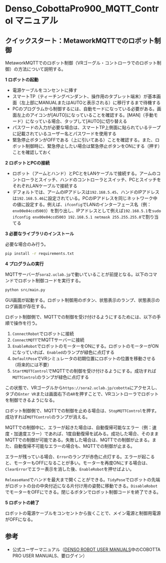 # Denso_CobottaPro900_MQTT_Control マニュアル

## クイックスタート：MetaworkMQTTでのロボット制御

MetaworkMQTTでのロボット制御（VRゴーグル・コントローラでのロボット制御）の方法について説明する。

**1 ロボットの起動**

- 電源ケーブルをコンセントに挿す
- スマートTP（ティーチングペンダント、操作用のタブレット端末）が基本画面（左上部にMANUALまたはAUTOと表示される）に移行するまで待機する
- PCのプログラムから制御するには、自動モードになっている必要がある。画面左上のアイコンが[AUTO]になっていることを確認する。[MAN]（手動モード）になっている場合、タップして[AUTO]に切り替える
- パスワードの入力が必要な場合は、スマートTP上側面に貼られているテープに記載されているユーザー名とパスワードを使用する
- 緊急停止ボタンがOFFである（上に引いてある）ことを確認する。また、ロボット制御時に、緊急停止したい場合は緊急停止ボタンをONにする（押す）ことを確認しておく

**2 ロボットとPCの接続**

- ロボット（アームとハンド）とPCとをLANケーブルで接続する。アームのコントローラとスイッチ、ハンドのコントローラとスイッチ、PCとスイッチをそれぞれLANケーブルで接続する
- デフォルトでは、アームのIPアドレスは`192.168.5.45`、ハンドのIPアドレスは`192.168.5.46`に設定されている。PCのIPアドレスを同じネットワーク中の値に設定する。例えば、`ifconfig`でLANのインターフェース名（例：`enx00e04ccd5003`）を割り出し、IPアドレスとして例えば`192.168.5.1`を`sudo ifconfig enx00e04ccd5003 192.168.5.1 netmask 255.255.255.0`で割り当てる

**3 必要なライブラリのインストール**

必要な場合のみ行う。

```sh
pip install -r requirements.txt
```

**4 プログラムの実行**

MQTTサーバーが`sora2.uclab.jp`で動いていることが前提となる。以下のコマンドでロボット制御コードを実行する。

```sh
python src/main.py
```

GUI画面が起動する。ロボット制御用のボタン、状態表示のランプ、状態表示のログ画面が存在する。

ロボット制御側で、MQTTでの制御を受け付けるようにするためには、以下の手順で操作を行う。

1. `ConnectRobot`でロボットに接続
2. `ConnectMQTT`でMQTTサーバーに接続
3. `EnableRobot`でロボットのモーターをONにする。ロボットのモーターがONになっていれば、`Enabled`のランプが緑色に点灯する
4. `DefaultPose`でVRシミュレータの初期位置にロボットの位置を移動させる（将来的には不要）
5. `StartMQTTControl`でMQTTでの制御を受け付けるようにする。成功すれば`MQTTControl`のランプが緑色に点灯する

この状態で、VRゴーグルから`https://sora2.uclab.jp/cobotta`にアクセスし、タブの`Enter VR`または画面右下の`AR`を押すことで、VRコントローラでロボットを制御できるようになる。

ロボット制御側で、MQTTでの制御を止める場合は、`StopMQTTControl`を押す。成功すれば`MQTTControl`のランプが消える。

MQTTでの制御中に、エラーが起きた場合は、自動復帰可能なエラー（例：速度・加速度エラー）であれば、1度自動復帰を試みる。成功した場合、そのままMQTTでの制御が可能である。失敗した場合は、MQTTでの制御が止まる。また、自動復帰不可能なエラーの場合も、MQTTでの制御が止まる。

エラーが残っている場合、`Error`のランプが赤色に点灯する。エラーが起こると、モーターもOFFになることが多い。モーターを再度ONにする場合は、`ClearError`でエラー表示を消した後、`EnableRobot`を押せばよい。

`ReleaseHand`でハンドを最大まで開くことができる。`TidyPose`でロボットの先端がロボットの台の中央付近になる片付け用の姿勢に移動できる。`DisableRobot`でモーターをOFFにできる。閉じるボタンでロボット制御コードを終了できる。

**5 ロボットの終了**

ロボットの電源ケーブルをコンセントから抜くことで、メイン電源と制御用電源がOFFになる。

## 参考

- 公式ユーザーマニュアル（[DENSO ROBOT USER MANUALS](https://www.fa-manuals.denso-wave.com/jp/select.php)中のCOBOTTA PRO USER MANUALS、要ログイン）
